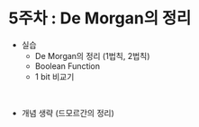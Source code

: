 # 5주차 : De Morgan의 정리
- 실습
    - De Morgan의 정리 (1법칙, 2법칙)
    - Boolean Function
    - 1 bit 비교기


<br>


- 개념 생략 (드모르간의 정리)